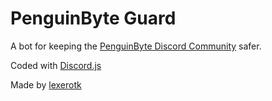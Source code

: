 # PenguinByte Guard 

A bot for keeping the [PenguinByte Discord Community](https://discord.gg/V4JQtnQksw) safer.

Coded with [Discord.js](https://discord.js.org/)

Made by [lexerotk](https://lexerotk.github.io/)
